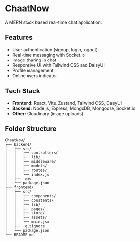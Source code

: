# ChaatNow

A MERN stack based real-time chat application.

## Features

- User authentication (signup, login, logout)
- Real-time messaging with Socket.io
- Image sharing in chat
- Responsive UI with Tailwind CSS and DaisyUI
- Profile management
- Online users indicator

## Tech Stack

- **Frontend:** React, Vite, Zustand, Tailwind CSS, DaisyUI
- **Backend:** Node.js, Express, MongoDB, Mongoose, Socket.io
- **Other:** Cloudinary (image uploads)

## Folder Structure

```
ChaatNow/
├── backend/
│   ├── src/
│   │   ├── controllers/
│   │   ├── lib/
│   │   ├── middleware/
│   │   ├── models/
│   │   ├── routes/
│   │   └── index.js
│   ├── .env
│   └── package.json
├── frontend/
│   ├── src/
│   │   ├── components/
│   │   ├── constants/
│   │   ├── lib/
│   │   ├── pages/
│   │   ├── store/
│   │   ├── assets/
│   │   └── main.jsx
│   ├── .gitignore
│   └── package.json
└── README.md
```






